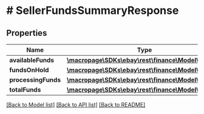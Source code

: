 # # SellerFundsSummaryResponse

## Properties

Name | Type | Description | Notes
------------ | ------------- | ------------- | -------------
**availableFunds** | [**\macropage\SDKs\ebay\rest\finance\Model\Amount**](Amount.md) |  | [optional] 
**fundsOnHold** | [**\macropage\SDKs\ebay\rest\finance\Model\Amount**](Amount.md) |  | [optional] 
**processingFunds** | [**\macropage\SDKs\ebay\rest\finance\Model\Amount**](Amount.md) |  | [optional] 
**totalFunds** | [**\macropage\SDKs\ebay\rest\finance\Model\Amount**](Amount.md) |  | [optional] 

[[Back to Model list]](../../README.md#documentation-for-models) [[Back to API list]](../../README.md#documentation-for-api-endpoints) [[Back to README]](../../README.md)



